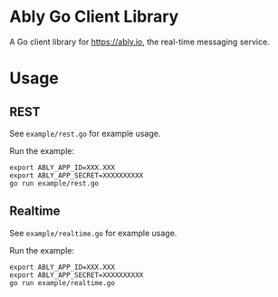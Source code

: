 # Ably Go Client Library

A Go client library for https://ably.io, the real-time messaging service.

# Usage

## REST

See `example/rest.go` for example usage.

Run the example:

```
export ABLY_APP_ID=XXX.XXX
export ABLY_APP_SECRET=XXXXXXXXXX
go run example/rest.go
```

## Realtime

See `example/realtime.go` for example usage.

Run the example:

```
export ABLY_APP_ID=XXX.XXX
export ABLY_APP_SECRET=XXXXXXXXXX
go run example/realtime.go
```

